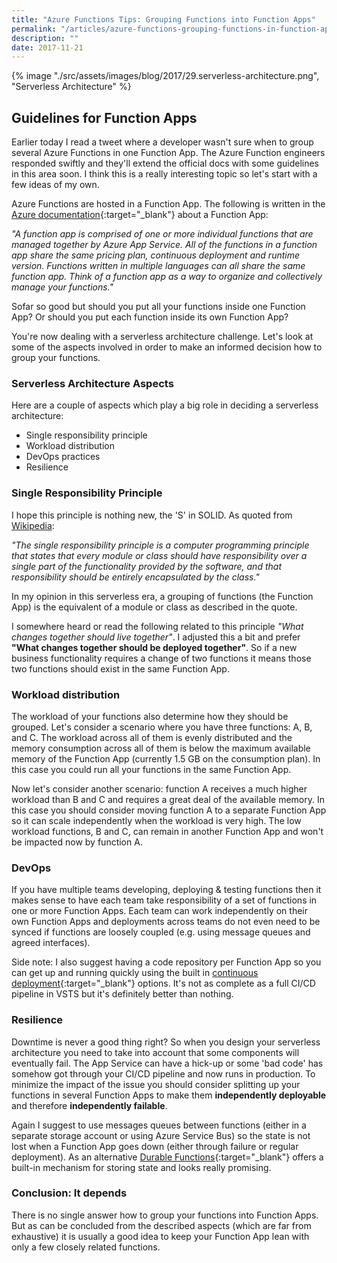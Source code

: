 ```yaml
---
title: "Azure Functions Tips: Grouping Functions into Function Apps"
permalink: "/articles/azure-functions-grouping-functions-in-function-apps/"
description: ""
date: 2017-11-21
---
```


{% image "./src/assets/images/blog/2017/29.serverless-architecture.png", "Serverless Architecture" %}

## Guidelines for Function Apps

Earlier today I read a tweet where a developer wasn't sure when to group several Azure Functions in one Function App. The Azure Function engineers responded swiftly and they'll extend the official docs with some guidelines in this area soon. I think this is a really interesting topic so let's start with a few ideas of my own.

Azure Functions are hosted in a Function App. The following is written in the [Azure documentation](https://docs.microsoft.com/en-us/azure/azure-functions/functions-reference#function-app){:target="_blank"} about a Function App:

_"A function app is comprised of one or more individual functions that are managed together by Azure App Service. All of the functions in a function app share the same pricing plan, continuous deployment and runtime version. Functions written in multiple languages can all share the same function app. Think of a function app as a way to organize and collectively manage your functions."_

Sofar so good but should you put all your functions inside one Function App? Or should you put each function inside its own Function App? 

You're now dealing with a serverless architecture challenge. Let's look at some of the aspects involved in order to make an informed decision how to group your functions.

### Serverless Architecture Aspects

Here are a couple of aspects which play a big role in deciding a serverless architecture:

- Single responsibility principle
- Workload distribution
- DevOps practices
- Resilience

### Single Responsibility Principle

I hope this principle is nothing new, the 'S' in SOLID. As quoted from [Wikipedia]((https://en.wikipedia.org/wiki/Single_responsibility_principle){:target="_blank"}):

_"The single responsibility principle is a computer programming principle that states that every module or class should have responsibility over a single part of the functionality provided by the software, and that responsibility should be entirely encapsulated by the class."_

In my opinion in this serverless era, a grouping of functions (the Function App) is the equivalent of a module or class as described in the quote.

I somewhere heard or read the following related to this principle _"What changes together should live together"_. I adjusted this a bit and prefer __"What changes together should be deployed together"__. So if a new business functionality requires a change of two functions it means those two functions should exist in the same Function App.

### Workload distribution

The workload of your functions also determine how they should be grouped. Let's consider a scenario where you have three functions: A, B, and C. The workload across all of them is evenly distributed and the memory consumption across all of them is below the maximum available memory of the Function App (currently 1.5 GB on the consumption plan). In this case you could run all your functions in the same Function App.

Now let's consider another scenario: function A receives a much higher workload than B and C and requires a great deal of the available memory. In this case you should consider moving function A to a separate Function App so it can scale independently when the workload is very high. The low workload functions, B and C, can remain in another Function App and won't be impacted now by function A.

### DevOps

If you have multiple teams developing, deploying & testing functions then it makes sense to have each team take responsibility of a set of functions in one or more Function Apps. Each team can work independently on their own Function Apps and deployments across teams do not even need to be synced if functions are loosely coupled (e.g. using message queues and agreed interfaces).

Side note: I also suggest having a code repository per Function App so you can get up and running quickly using the built in [continuous deployment](https://docs.microsoft.com/en-us/azure/azure-functions/functions-continuous-deployment){:target="_blank"} options. It's not as complete as a full CI/CD pipeline in VSTS but it's definitely better than nothing.

### Resilience

Downtime is never a good thing right? So when you design your serverless architecture you need to take into account that some components will eventually fail. The App Service can have a hick-up or some 'bad code' has somehow got through your CI/CD pipeline and now runs in production. To minimize the impact of the issue you should consider splitting up your functions in several Function Apps to make them __independently deployable__ and therefore __independently failable__.

Again I suggest to use messages queues between functions (either in a separate storage account or using Azure Service Bus) so the state is not lost when a Function App goes down (either through failure or regular deployment). As an alternative [Durable Functions](https://docs.microsoft.com/en-us/azure/azure-functions/durable-functions-overview){:target="_blank"} offers a built-in mechanism for storing state and looks really promising.

### Conclusion: It depends

There is no single answer how to group your functions into Function Apps. But as can be concluded from the described aspects (which are far from exhaustive) it is usually a good idea to keep your Function App lean with only a few closely related functions.